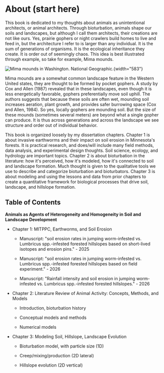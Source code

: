 # About (start here)



This book is dedicated to my thoughts about animals as unintentional architects, or animal architects. Through bioturbation, animals shape our soils and landscapes, but although I call them architects, their creations are not like ours. Yes, prairie gophers or night crawlers build homes to live and feed in, but the architecture I refer to is larger than any individual. It is the sum of generations of organisms. It is the ecological inheritance they create. It is order out of seemingly chaos. This idea is best illustrated through example, so take for example, Mima mounds.

![Mima mounds in Washington. National Geographic.](images/clipboard-4281517013.png){width="583"}

Mima mounds are a somewhat common landscape feature in the Western United states, they are thought to be formed by pocket gophers. A study by Cox and Allen (1987) revealed that in these landscapes, even though it is less energetically favorable, gophers preferentially move soil uphill. The authors suggests that because these soils are often wet, mounding soil increases aeration, plant growth, and provides safer burrowing space (Cox and Allen, 1984). So yes, locally gophers are mounding soil. But the size of these mounds (sometimes several meters) are beyond what a single gopher can produce. It is thus across generations and across the landscape we see structure and order out of individual behavior.

This book is organized loosely by my dissertation chapters. Chapter 1 is about invasive earthworms and their impact on soil erosion in Minnesota's forests. It is practical research, and does/will include many field methods, data analysis, and experimental design thoughts. Soil science, ecology, and hydrology are important topics. Chapter 2 is about bioturbation in the literature: how it's perceived, how it's modeled, how it's connected to soil and landscape formation. Much thought is given to the qualitative tools we use to describe and categorize bioturbation and bioturbators. Chapter 3 is about modeling and using the lessons and data from prior chapters to create a quantitative framework for biological processes that drive soil, landscape, and hillslope formation.

## Table of Contents

**Animals as Agents of Heterogeneity and Homogeneity in Soil and Landscape Development**

-   Chapter 1: MITPPC, Earthworms, and Soil Erosion

    -   Manuscript: "soil erosion rates in jumping worm-infested vs. Lumbricus spp.-infested forested hillslopes based on short-lived isotopes and erosion pins." - 2025

    -   Manuscript: "soil erosion rates in jumping worm-infested vs. Lumbricus spp.-infested forested hillslopes based on field experiment." - 2026

    -   Manuscript: "Rainfall intensity and soil erosion in jumping worm-infested vs. Lumbricus spp.-infested forested hillslopes." - 2026

-   Chapter 2: Literature Review of Animal Activity: Concepts, Methods, and Models

    -   Introduction, bioturbation history

    -   Conceptual models and methods

    -   Numerical models

-   Chapter 3: Modeling Soil, Hillslope, Landscape Evolution

    -   Bioturbation model, with particle size (1D)

    -   Creep/mixing/production (2D lateral)

    -   Hillslope evolution (2D vertical)
